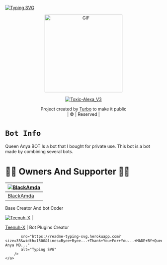 [![Typing SVG](https://readme-typing-svg.herokuapp.com?size=30&color=F753EE&lines=Welcome+To+Queen-Anya_V1;This+Bot+Made+By+MR-Hex-ULTRA-Tech)](https://git.io/typing-svg)
<div align="center">
        <img src="https://telegra.ph/file/d71f54d2a142c956f5cbf.jpg" alt="GIF" width="250" height="250"/>
</p>

<a href="#"><img title="Toxic-Alexa_V3" src="https://img.shields.io/badge/Toxic-Alexa_V3-green?colorA=%23ff0000&colorB=%23017e40&style=for-the-badge"></a>
</p>
  <p align="center">
</p>
</div>
<p align="center">
Project created by <a href="https://github.com/TURBOHYPER">Turbo</a> to make it public
    <br>
       | © |
        Reserved |
    <br> 
</p>

# ```Bot Info```

Queen Anya BOT Is a bot that l bought for private use. This bot is a bot made by combining several bots. 

# 👨‍💻 Owners And Supporter 👨‍💻


[![BlackAmda](https://avatars.githubusercontent.com/u/83172207?v=4)](https://github.com/BlackAmda) |
----|
[BlackAmda](https://github.com/BlackAmda)  |
Base Creator And bot Coder

[![Teenuh-X](https://avatars.githubusercontent.com/u/86682741?v=4)](https://github.com/xneon2) |

[Teenuh-X](https://github.com/xneon2)  |
Bot Plugins Creator


           src="https://readme-typing-svg.herokuapp.com?size=35&width=1500&lines=Byee+Byee...+Thank+You+For+You...+MADE+BY+Queen-Anya MD..."
           alt="Typing SVG"
        />
    </a>
</p>




